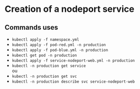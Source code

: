 # Creation of a nodeport service

## Commands uses

* `kubectl apply -f namespace.yml`
* `kubectl apply -f pod-red.yml -n production`
* `kubectl apply -f pod-blue.yml -n production`
* `kubectl get pod -n production`
* `kubectl apply -f service-nodeport-web.yml -n production`
* `kubectl -n production get service`  
ou  
* `kubectl -n production get svc`
* `kubectl -n production describe svc service-nodeport-web`
